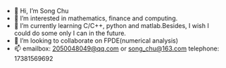 - 👋 Hi, I’m Song Chu
- 👀 I’m interested in mathematics, finance and computing.
- 🌱 I’m currently learning C/C++, python and matlab.Besides, I wish I could do some only I can in the future.
- 💞️ I’m looking to collaborate on FPDE(numerical analysis)
- 📫 emailbox: 2050048049@qq.com or song_chu@163.com
     telephone: 17381569692

<!---
song-gg1230/song-gg1230 is a ✨ special ✨ repository because its `README.md` (this file) appears on your GitHub profile.
You can click the Preview link to take a look at your changes.
--->
